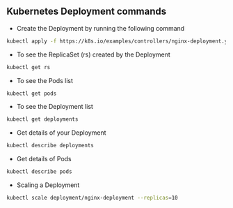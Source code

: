 ## Kubernetes Deployment commands

- Create the Deployment by running the following command

```sh
kubectl apply -f https://k8s.io/examples/controllers/nginx-deployment.yaml
```

- To see the ReplicaSet (rs) created by the Deployment

```sh
kubectl get rs
```

- To see the Pods list

```sh
kubectl get pods
```

- To see the Deployment list

```sh
kubectl get deployments
```

- Get details of your Deployment

```sh
kubectl describe deployments
```

- Get details of Pods

```sh
kubectl describe pods
```

- Scaling a Deployment

```sh
kubectl scale deployment/nginx-deployment --replicas=10
```